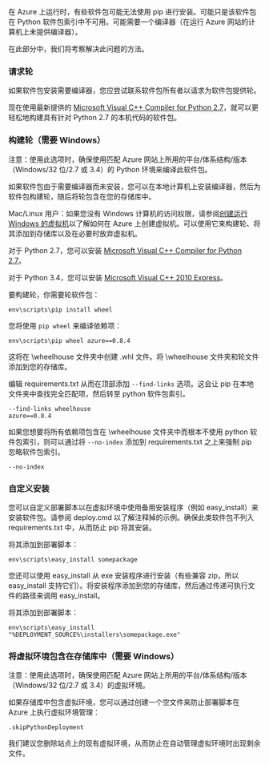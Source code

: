﻿在 Azure 上运行时，有些软件包可能无法使用 pip 进行安装。可能只是该软件包在 Python 软件包索引中不可用。可能需要一个编译器（在运行 Azure 网站的计算机上未提供编译器）。

在此部分中，我们将考察解决此问题的方法。

### 请求轮

如果软件包安装需要编译器，您应尝试联系软件包所有者以请求为软件包提供轮。

现在使用最新提供的 [Microsoft Visual C++ Compiler for Python 2.7][]，就可以更轻松地构建具有针对 Python 2.7 的本机代码的软件包。

### 构建轮（需要 Windows）

注意：使用此选项时，确保使用匹配 Azure 网站上所用的平台/体系结构/版本（Windows/32 位/2.7 或 3.4）的 Python 环境来编译此软件包。

如果软件包由于需要编译器而未安装，您可以在本地计算机上安装编译器，然后为软件包构建轮，随后将轮包含在您的存储库中。

Mac/Linux 用户：如果您没有 Windows 计算机的访问权限，请参阅[创建运行 Windows 的虚拟机][]以了解如何在 Azure 上创建虚拟机。可以使用它来构建轮、将其添加到存储库以及在必要时放弃虚拟机。 

对于 Python 2.7，您可以安装 [Microsoft Visual C++ Compiler for Python 2.7][]。

对于 Python 3.4，您可以安装 [Microsoft Visual C++ 2010 Express][]。

要构建轮，你需要轮软件包：

    env\scripts\pip install wheel

您将使用  `pip wheel` 来编译依赖项：

    env\scripts\pip wheel azure==0.8.4

这将在 \wheelhouse 文件夹中创建 .whl 文件。将 \wheelhouse 文件夹和轮文件添加到您的存储库。

编辑 requirements.txt 从而在顶部添加 `--find-links` 选项。这会让 pip 在本地文件夹中查找完全匹配项，然后转至 python 软件包索引。

    --find-links wheelhouse
    azure==0.8.4

如果您想要将所有依赖项包含在 \wheelhouse 文件夹中而根本不使用 python 软件包索引，则可以通过将 `--no-index` 添加到 requirements.txt 之上来强制 pip 忽略软件包索引。

    --no-index

### 自定义安装

您可以自定义部署脚本以在虚拟环境中使用备用安装程序（例如 easy\_install）来安装软件包。请参阅 deploy.cmd 以了解注释掉的示例。确保此类软件包不列入 requirements.txt 中，从而防止 pip 将其安装。

将其添加到部署脚本：

    env\scripts\easy_install somepackage

您还可以使用 easy\_install 从 exe 安装程序进行安装（有些兼容 zip，所以 easy\_install 支持它们）。将安装程序添加到您的存储库，然后通过传递可执行文件的路径来调用 easy\_install。

将其添加到部署脚本：

    env\scripts\easy_install "%DEPLOYMENT_SOURCE%\installers\somepackage.exe"

### 将虚拟环境包含在存储库中（需要 Windows）

注意：使用此选项时，确保使用匹配 Azure 网站上所用的平台/体系结构/版本（Windows/32 位/2.7 或 3.4）的虚拟环境。

如果存储库中包含虚拟环境，您可以通过创建一个空文件来防止部署脚本在 Azure 上执行虚拟环境管理：

    .skipPythonDeployment

我们建议您删除站点上的现有虚拟环境，从而防止在自动管理虚拟环境时出现剩余文件。


[创建运行 Windows 的虚拟机]: /documentation/articles/virtual-machines-windows-tutorial/
[Microsoft Visual C++ Compiler for Python 2.7]: http:://aka.ms/vcpython27
[Microsoft Visual C++ 2010 Express]: http://go.microsoft.com/?linkid=9709949
